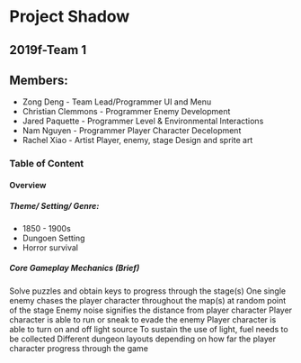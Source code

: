 # Project Shadow
## 2019f-Team 1

## Members:
 * Zong Deng - Team Lead/Programmer
                UI and Menu
 * Christian Clemmons - Programmer
                Enemy Development
 * Jared Paquette - Programmer
                Level & Environmental Interactions
 * Nam Nguyen - Programmer
                Player Character Decelopment
 * Rachel Xiao - Artist
                Player, enemy, stage Design and sprite art

### Table of Content
#### Overview
##### Theme/ Setting/ Genre:
* 1850 - 1900s
* Dungoen Setting
* Horror survival

##### Core Gameplay Mechanics (Brief)
Solve puzzles and obtain keys to progress through the stage(s)
One single enemy chases the player character throughout the map(s) at random point of the stage
Enemy noise signifies the distance from player character
Player character is able to run or sneak to evade the enemy
Player character is able to turn on and off light source
To sustain the use of light, fuel needs to be collected
Different dungeon layouts depending on how far the player character progress through the game
